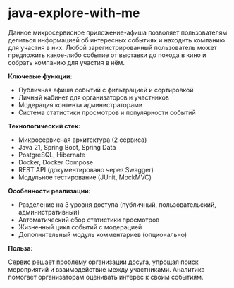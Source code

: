 # java-explore-with-me

Данное микросервисное приложение-афиша позволяет пользователям делиться информацией об интересных событиях и находить компанию для участия в них. Любой зарегистрированный пользователь может предложить какое-либо событие от выставки до похода в кино и собрать компанию для участия в нём.

**Ключевые функции:**
- Публичная афиша событий с фильтрацией и сортировкой
- Личный кабинет для организаторов и участников
- Модерация контента администраторами
- Система статистики просмотров и популярности событий

**Технологический стек:**
- Микросервисная архитектура (2 сервиса)
- Java 21, Spring Boot, Spring Data
- PostgreSQL, Hibernate
- Docker, Docker Compose
- REST API (документировано через Swagger)
- Модульное тестирование (JUnit, MockMVC)

**Особенности реализации:**
- Разделение на 3 уровня доступа (публичный, пользовательский, административный)
- Автоматический сбор статистики просмотров
- Жизненный цикл событий с модерацией
- Дополнительный модуль комментариев (опционально)

**Польза:**

Сервис решает проблему организации досуга, упрощая поиск мероприятий и взаимодействие между участниками. Аналитика помогает организаторам оценивать интерес к своим событиям.
